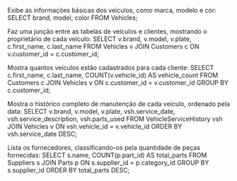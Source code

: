 Exibe as informações básicas dos veículos, como marca, modelo e cor:
SELECT brand, model, color FROM Vehicles;

Faz uma junção entre as tabelas de veículos e clientes, mostrando o proprietário de cada veículo:
SELECT v.brand, v.model, v.plate, c.first_name, c.last_name
FROM Vehicles v
JOIN Customers c ON v.customer_id = c.customer_id;

Mostra quantos veículos estão cadastrados para cada cliente:
SELECT c.first_name, c.last_name, COUNT(v.vehicle_id) AS vehicle_count
FROM Customers c
JOIN Vehicles v ON c.customer_id = v.customer_id
GROUP BY c.customer_id;

Mostra o histórico completo de manutenção de cada veículo, ordenado pela data:
SELECT v.brand, v.model, v.plate, vsh.service_date, vsh.service_description, vsh.parts_used
FROM VehicleServiceHistory vsh
JOIN Vehicles v ON vsh.vehicle_id = v.vehicle_id
ORDER BY vsh.service_date DESC;


Lista os fornecedores, classificando-os pela quantidade de peças fornecidas:
SELECT s.name, COUNT(p.part_id) AS total_parts
FROM Suppliers s
JOIN Parts p ON s.supplier_id = p.category_id
GROUP BY s.supplier_id
ORDER BY total_parts DESC;
